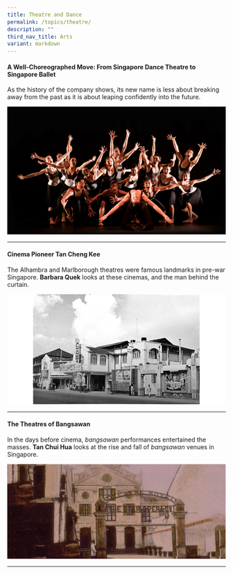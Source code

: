 ```yaml
---
title: Theatre and Dance
permalink: /topics/theatre/
description: ""
third_nav_title: Arts
variant: markdown
---
```

#### <a style="text-decoration: none; font-weight: bold;" href="/vol-19/issue-3/oct-dec-2023/singapore-dance-theatre-ballet"> A Well-Choreographed Move: From Singapore Dance Theatre to Singapore Ballet	</a><br>
As the history of the company shows, its new name is less about breaking away from the past as it is about leaping confidently into the future.

<img src="/images/Vol%2019%20Issue%203/image1.png">
<hr>

#### <a style="text-decoration: none; font-weight: bold;" href="/vol-18/issue-1/apr-to-jun-2022/cinema-pioneer-tan-cheng-kee/">Cinema Pioneer Tan Cheng Kee</a>

The Alhambra and Marlborough theatres were famous landmarks in pre-war Singapore. **Barbara Quek** looks at these cinemas, and the man behind the curtain.

<img src="/images/Vol%2018%20Issue%201/Tan%20Cheng%20Kee/cover.png">
<hr>

#### <a style="text-decoration: none; font-weight: bold;" href="/vol-15/issue-4/jan-mar-2020/theatres-of-bangsw/"> The Theatres of Bangsawan</a><br>
In the days before cinema,&nbsp;_bangsawan_&nbsp;performances entertained the masses.&nbsp;<b>Tan Chui Hua</b>&nbsp;looks at the rise and fall of&nbsp;_bangsawan_&nbsp;venues in Singapore.

<img src="/images/Vol-15-issue-4/theatres-of-bangsawan/Royal.JPG">
<hr>